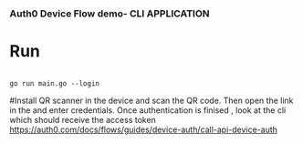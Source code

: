 ### Auth0 Device Flow demo- CLI APPLICATION

# Run 

```

go run main.go --login 

```
#Install QR scanner in the device and scan the QR code. Then open the link in the and enter credentials. Once authentication is finised , look at the cli which should receive the access token
https://auth0.com/docs/flows/guides/device-auth/call-api-device-auth